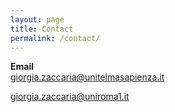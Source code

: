 ```yaml
---
layout: page
title: Contact
permalink: /contact/
---
```

<!-- ![](unitelma.png) -->

**Email**   
 <a href="mailto:giorgia.zaccaria@unitelmasapienza.it" target="_blank">giorgia.zaccaria@unitelmasapienza.it </a>
 
 <a href="mailto:giorgia.zaccaria@uniroma1.it" target="_blank">giorgia.zaccaria@uniroma1.it </a>



